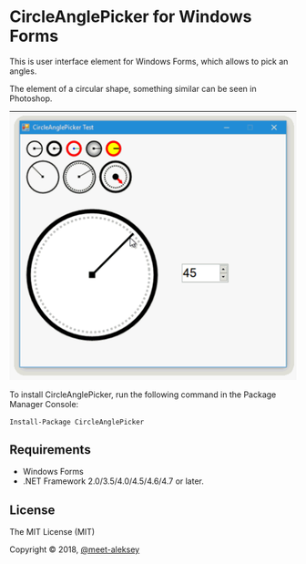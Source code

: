 ﻿# CircleAnglePicker for Windows Forms

This is user interface element for Windows Forms, which allows to pick an angles.

The element of a circular shape, something similar can be seen in Photoshop.

![Preview](preview.gif)

To install CircleAnglePicker, run the following command in the Package Manager Console:

```
Install-Package CircleAnglePicker
```

## Requirements

* Windows Forms
* .NET Framework 2.0/3.5/4.0/4.5/4.6/4.7 or later.

## License

The MIT License (MIT)

Copyright © 2018, [@meet-aleksey](https://github.com/meet-aleksey)